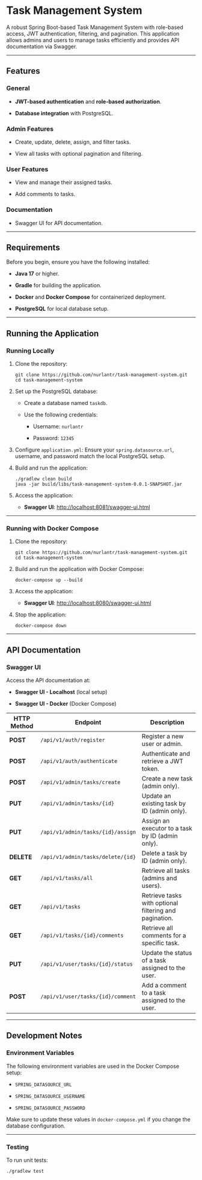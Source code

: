 # Task Management System

A robust Spring Boot-based Task Management System with role-based access, JWT authentication, filtering, and pagination. This application allows admins and users to manage tasks efficiently and provides API documentation via Swagger.

---

## Features

### General

- **JWT-based authentication** and **role-based authorization**.

- **Database integration** with PostgreSQL.


### Admin Features

- Create, update, delete, assign, and filter tasks.

- View all tasks with optional pagination and filtering.


### User Features

- View and manage their assigned tasks.

- Add comments to tasks.


### Documentation

- Swagger UI for API documentation.


---

## Requirements

Before you begin, ensure you have the following installed:

- **Java 17** or higher.

- **Gradle** for building the application.

- **Docker** and **Docker Compose** for containerized deployment.

- **PostgreSQL** for local database setup.


---

## Running the Application

### Running Locally

1. Clone the repository:

    ```
    git clone https://github.com/nurlantr/task-management-system.git
    cd task-management-system
    ```

2. Set up the PostgreSQL database:

   - Create a database named `taskdb`.

   - Use the following credentials:

      - Username: `nurlantr`

      - Password: `12345`

3. Configure `application.yml`: Ensure your `spring.datasource.url`, username, and password match the local PostgreSQL setup.

4. Build and run the application:

    ```
    ./gradlew clean build
    java -jar build/libs/task-management-system-0.0.1-SNAPSHOT.jar
    ```

5. Access the application:

   - **Swagger UI**: [http://localhost:8081/swagger-ui.html](http://localhost:8081/swagger-ui.html)


---

### Running with Docker Compose

1. Clone the repository:

    ```
    git clone https://github.com/nurlantr/task-management-system.git
    cd task-management-system
    ```

2. Build and run the application with Docker Compose:

    ```
    docker-compose up --build
    ```

3. Access the application:

   - **Swagger UI**: [http://localhost:8080/swagger-ui.html](http://localhost:8080/swagger-ui.html)

4. Stop the application:

    ```
    docker-compose down
    ```


---

## API Documentation

### Swagger UI

Access the API documentation at:

- **Swagger UI - Localhost** (local setup)

- **Swagger UI - Docker** (Docker Compose)



| HTTP Method | Endpoint                          | Description                                            |
| ----------- | --------------------------------- | ------------------------------------------------------ |
| **POST**    | `/api/v1/auth/register`           | Register a new user or admin.                          |
| **POST**    | `/api/v1/auth/authenticate`       | Authenticate and retrieve a JWT token.                 |
| **POST**    | `/api/v1/admin/tasks/create`      | Create a new task (admin only).                        |
| **PUT**     | `/api/v1/admin/tasks/{id}`        | Update an existing task by ID (admin only).            |
| **PUT**     | `/api/v1/admin/tasks/{id}/assign` | Assign an executor to a task by ID (admin only).       |
| **DELETE**  | `/api/v1/admin/tasks/delete/{id}` | Delete a task by ID (admin only).                      |
| **GET**     | `/api/v1/tasks/all`               | Retrieve all tasks (admins and users).                 |
| **GET**     | `/api/v1/tasks`                   | Retrieve tasks with optional filtering and pagination. |
| **GET**     | `/api/v1/tasks/{id}/comments`     | Retrieve all comments for a specific task.             |
| **PUT**     | `/api/v1/user/tasks/{id}/status`  | Update the status of a task assigned to the user.      |
| **POST**    | `/api/v1/user/tasks/{id}/comment` | Add a comment to a task assigned to the user.          |

---

## Development Notes

### Environment Variables

The following environment variables are used in the Docker Compose setup:

- `SPRING_DATASOURCE_URL`

- `SPRING_DATASOURCE_USERNAME`

- `SPRING_DATASOURCE_PASSWORD`


Make sure to update these values in `docker-compose.yml` if you change the database configuration.

---

### Testing

To run unit tests:

```
./gradlew test
```